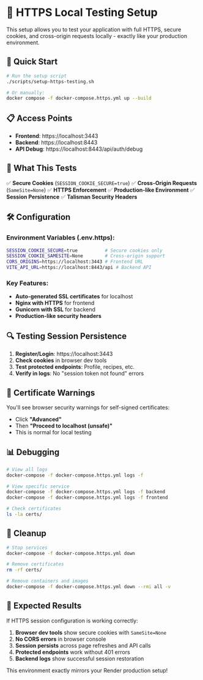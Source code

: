 # 🔐 HTTPS Local Testing Setup

This setup allows you to test your application with full HTTPS, secure cookies, and cross-origin requests locally - exactly like your production environment.

## 🚀 Quick Start

```bash
# Run the setup script
./scripts/setup-https-testing.sh

# Or manually:
docker compose -f docker-compose.https.yml up --build
```

## 📋 Access Points

- **Frontend**: https://localhost:3443
- **Backend**: https://localhost:8443
- **API Debug**: https://localhost:8443/api/auth/debug

## 🔧 What This Tests

✅ **Secure Cookies** (`SESSION_COOKIE_SECURE=true`)
✅ **Cross-Origin Requests** (`SameSite=None`)
✅ **HTTPS Enforcement**
✅ **Production-like Environment**
✅ **Session Persistence**
✅ **Talisman Security Headers**

## 🛠️ Configuration

### Environment Variables (.env.https):
```bash
SESSION_COOKIE_SECURE=true          # Secure cookies only
SESSION_COOKIE_SAMESITE=None        # Cross-origin support
CORS_ORIGINS=https://localhost:3443 # Frontend URL
VITE_API_URL=https://localhost:8443/api # Backend API
```

### Key Features:
- **Auto-generated SSL certificates** for localhost
- **Nginx with HTTPS** for frontend
- **Gunicorn with SSL** for backend
- **Production-like security headers**

## 🔍 Testing Session Persistence

1. **Register/Login**: https://localhost:3443
2. **Check cookies** in browser dev tools
3. **Test protected endpoints**: Profile, recipes, etc.
4. **Verify in logs**: No "session token not found" errors

## 🚨 Certificate Warnings

You'll see browser security warnings for self-signed certificates:
- Click **"Advanced"**
- Then **"Proceed to localhost (unsafe)"**
- This is normal for local testing

## 📊 Debugging

```bash
# View all logs
docker-compose -f docker-compose.https.yml logs -f

# View specific service
docker-compose -f docker-compose.https.yml logs -f backend
docker-compose -f docker-compose.https.yml logs -f frontend

# Check certificates
ls -la certs/
```

## 🛑 Cleanup

```bash
# Stop services
docker-compose -f docker-compose.https.yml down

# Remove certificates
rm -rf certs/

# Remove containers and images
docker-compose -f docker-compose.https.yml down --rmi all -v
```

## 🎯 Expected Results

If HTTPS session configuration is working correctly:

1. **Browser dev tools** show secure cookies with `SameSite=None`
2. **No CORS errors** in browser console
3. **Session persists** across page refreshes and API calls
4. **Protected endpoints** work without 401 errors
5. **Backend logs** show successful session restoration

This environment exactly mirrors your Render production setup!